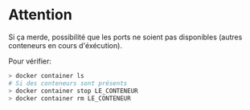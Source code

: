 # Attention

Si ça merde, possibilité que les ports ne soient pas disponibles (autres conteneurs en cours d'éxécution).

Pour vérifier:

```bash
> docker container ls
# Si des conteneurs sont présents
> docker container stop LE_CONTENEUR
> docker container rm LE_CONTENEUR
```
